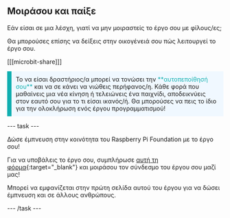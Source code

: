 ## Μοιράσου και παίξε

Εάν είσαι σε μια λέσχη, γιατί να μην μοιραστείς το έργο σου με φίλους/ες;

Θα μπορούσες επίσης να δείξεις στην οικογένειά σου πώς λειτουργεί το έργο σου.

[[[microbit-share]]]

<p style="border-left: solid; border-width:10px; border-color: #0faeb0; background-color: aliceblue; padding: 10px;">
  Το να είσαι δραστήριος/α μπορεί να τονώσει την <span style="color: #0faeb0">**αυτοπεποίθησή σου**</span> και να σε κάνει να νιώθεις περήφανος/η. Κάθε φορά που μαθαίνεις μια νέα κίνηση ή τελειώνεις ένα παιχνίδι, αποδεικνύεις στον εαυτό σου για το τι είσαι ικανός/ή. Θα μπορούσες να πεις το ίδιο για την ολοκλήρωση ενός έργου προγραμματισμού!
</p>

--- task ---

Δώσε έμπνευση στην κοινότητα του Raspberry Pi Foundation με το έργο σου!

Για να υποβάλεις το έργο σου, συμπλήρωσε [αυτή τη φόρμα](https://form.raspberrypi.org/f/community-project-submissions){:target="_blank"} και μοιράσου τον σύνδεσμο του έργου σου μαζί μας!

Μπορεί να εμφανίζεται στην πρώτη σελίδα αυτού του έργου για να δώσει έμπνευση και σε άλλους ανθρώπους.

--- /task ---
